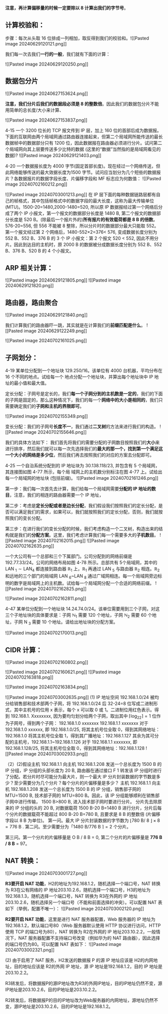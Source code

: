 **注意，再计算偏移量的时候一定要除以 8 计算出我们的字节号**。
## 计算校验和：

步骤：每次从头取 16 位排成一列相加，取反得到我们的校验和。![[Pasted image 20240629120121.png]]

我们每一次去我们**一行的一般**，我们就有下面的计算：

![[Pasted image 20240629120250.png]]



## 数据包分片
![[Pasted image 20240627153624.png]]

**注意，我们分片后我们的数据段必须是 8 的整数倍**。因此我们的数据包分片不能用简单的总长度/大小来计算、

![[Pasted image 20240627153837.png]]


4-15 一个 3200 位长的 TCP 报文传到 IP 层，加上 160 位的首部后成为数据报。下面的互联网由两个局域网通过路由器连接起来，但第二个局域网所能传送的最长数据帧中的数据部分只有 1200 位，因此数据报在路由器必须进行分片。试问第二个局域网向其上层要传送多少比特的数据 (这里的“数据”当然指的是局域网看见的数据)?
![[Pasted image 20240629121403.png]]

4-20 一个数据报长度为 4000 字节(固定首部长度)。现在经过一个网络传送，但此网络能够传送的最大效据长度为1500 字节。试问应当划分为几个短些的数据报片？各数据报片的数据字段长度、片偏移字段和 MF 标志应为何数值：
![[Pasted image 20240702160212.png]]


![[Pasted image 20240703001213.png]]
在 IP 层下面的每种数据链路层都有自己的帧格式，其中包括帧格式中的数据字段的最大长度，这称为最大传输单位 (MTU)。1500-20=1480,2000-1480=520, 所以原 IP 数据报经过第一个网络后分成了两个 IP 小报文，第一个报文的数据部分长度是 1480 B, 第二个报文的数据部分长度是 520 B。(除最后一个报片外的)**所有报片的有效载荷都是 8 B 的倍数**。576-20=556, 但 556 不能被 8 整除，所以分片时的数据部分最大只能取 552。第一个报文经过第 2 个网络后，1480-552×2=376< 576, 变成数据长度分别为 552 B、552 B、376 B 的 3 个 IP 小报文：第 2 个报文 520 < 552, 因此不用分片。因此到达目的主机时，原 2000 B 的数据被分成数据长度分别为 552 B、552 B、376 B、520 B 的 4 个小报文。


## ARP 相关计算：
![[Pasted image 20240629121805.png]]
![[Pasted image 20240629121820.png]]

## 路由器，路由聚合
![[Pasted image 20240629121840.png]]

我们计算我们的路由器吓一跳，其实就是在计算我们的**前缀匹配是什么**。
![[Pasted image 20240629122249.png]]



![[Pasted image 20240702161025.png]]




## 子网划分：
4-19 某单位分配到一个地址块 129.250/16。该单位有 4000 台机器，平均分布在 16 个不同的地点。试给每一个
地点分配一个地址块，并算出每个地址块中 IP 地址的最小值和最大值。

定长分配：子网号是定长的，我们**每一个子网分到的主机数是一定的**，我们的下面的子网是固定的，那么这种情况下，我们的每一个**网络中的大小是相同的**，我们只需要确定我们的**子网和主机的界限即可**。

![[Pasted image 20240702155349.png]]

变长分配：我们的子网号**长度不一**，我们通过**二叉树**的方法来进行我们的构造。
![[Pasted image 20240702155646.png]]

我们的具体方法如下：
我们首先将我们的需要分配的子网数目按照我们的**大小**来进行排序，然后我们就可以每一次先选择我们的**最大的那一个，找到第一个满足这一个大小的网络是多少位**，然后我们再去按照我们的对应的方案去分配即可。

4-25 一个自治系统分配到的 IP 地址块为 30.138.118/23, 并包含有 5 个局域网，其连接图如图 4-77 所示，每个局
域网上的主机数分别标注在图 4-77 上。试给出每一个局域网的地址块 (包括前缀)。
![[Pasted image 20240702161246.png]]

第一步：我们每一次首先去计算，我们给每一个局域网需要**分配的 IP 地址的数目**，注意，我们的相连的路由器需要一个 IP 地址，

第二步：考虑是**定长分配或者是边长分配**，我们假设我们按照我们的定长分配，是否可以满足我们的需求，如果可以，我们就按照我们的定长分配，否则，我们就按照我们的变长分配。

第三步：在进行我们的变长分配的时候，我们考虑构造一个二叉树，构造出来的结构就是我们的**分配方案**。这里，我们考虑计算我们每一个需要多大的**子机数目**。
![[Pasted image 20240702162015.png]]
![[Pasted image 20240702162635.png]]

一个大公司有一个总部和三个下属部门。公司分配到的网络前缀是 192.77.33/24。公司的网络布局如图 4-78 所示。总部共有 5个局域网，其中的 LAN $_1\sim\mathrm{LAN}_4$ 都连接到路由器 $\mathbb{R}_1$ 上，$\mathbb{R}_1$ 再通过 LAN $_5$ 与路由器 $\mathbb{R}_2$ 相连。$\mathbb{R}_2$ 和远地的三个部门的局域网 LAN $_{6}$~LAN $_{8}$ 通过广域网相连。每一个局域网旁边标明的数字是局域网上的主机数。试给每一个局域网分配一个合适的网络前缀。
![[Pasted image 20240702162825.png]]

![[Pasted image 20240702162811.png]]

4-47 某单位分配到一个地址块 14.24.74.0/24。该单位需要用到三个子网，对这三个子地址块的具体要求是：子网
$\mathbb{N}_1$ 需要 120 个地址，子网 $\mathbb{N}_2$ 需要 60 个地址，子网 N $_3$ 需要 10 个地址。请给出地址块的分配方案。

![[Pasted image 20240702170013.png]]



## CIDR 计算：
![[Pasted image 20240702160802.png]]

![[Pasted image 20240702160621.png]]
![[Pasted image 20240702163818.png]]


![[Pasted image 20240702163834.png]]

![[Pasted image 20240703002635.png]]
(1) IP 地址空间 192.168.1.0/24 被均分给销售部和技术部两个子网，将 192.168.1.0/24 后 32-24=8 位写成二进制形式，其中主机号的位用 x 表示，每个 x 可以取 0 或 1。二进制位用红色表示。得到 192.168.1. Xxxxxxxx, 因为要均匀划分给两个子网，取出其中 $\lceil\log_22\rceil=1$ 位作为子网号，得到两个子网：
192.168.1.0 xxxxxxx 192.168.1.1 xxxxxxx 对于 192.168.1.0 xxxxxx, 即 192.168.1.0/25, 将其主机号位全取 0，得到其网络地址：192.168.1.0 将其主机号位全取 1，得到其广播地址：192.168.1.127 其余为其可分配的主机号，192.168.1.1~192.168.1.126 对于 192.168.1.1 xxxxxxx, 即 192.168.1.128/25, 将其主机号位全取 0，得到其网络地址：192.168.1.128
![[Pasted image 20240703002933.png]]

（2）(2)假设主机 192.168.1.1 向主机 192.168.1.208 发送一个总长度为 1500 B 的 IP 分组，IP 分组的头部长度为 20 B, 路由器在通过接口 F 1 转发该 IP 分组时进行了分配。若分片时尽可能分为最大片，则一个最大 IP 分片封装数据的字节数是多少？至少需要分为几个分片？每个分片的片偏移量是多少？
主机 192.168.1.1 向主机 192.168.1.208 发送一个总长度为 1500 B 的 IP 分组，销售部子网的
MTU=1500 B, 技术部子网的 MTU=800 B。因此，该 IP 分组能够顺利在销售部子网中进行传输，
1500 B>800 B, 进入技术部子网时要进行分片。
分片先去除原来的 IP 分组的头的 20 B, 对数据载荷 1500 B-20 B=1480 B 进行分片，分片后每个分片的数据载荷不能超过 800 B-20 B=780 B, 且要求是 8 B 的整数倍 (片偏移字段以 8 B 为单位)。
第一问。最大 IP 分片封装数据的字节数为 $\lfloor 780$ B/ 8 $\rfloor \times 8= 776$ B .
第二问。至少需要分为「1480 B/776 B $\rceil=2$ 个分片。

第三问。第一个分片的片偏移量是 O B / 8 B = 0, 第二个分片的片偏移量是 **776 B / 8 B** = 97。
## NAT 转换：
![[Pasted image 20240703001727.png]]

**R3要开启 NAT 功能**，H2的地址为192.168.1.2，随机选择一个端口号，NAT 转换为 R3在公有网络的 IP 地址203.10.2.6，随机选择一个端口号，H3的地址为192.168.1.3，随机选择一个端口号，NAT 转换为 R3在外网的 IP 地址203.10.2.6，随机选择另一个端口号（不能和前面选择的冲突）。可以配置 NAT 表如下（举例，配置不唯一）：
![[Pasted image 20240703002120.png]]

**R2要开启 NAT 功能**，这里是进行 NAT 服务器配置，Web 服务器的 IP 地址为192.168.1.2，默认端口号80（Web 服务器默认使用 HTTP 协议进行访问，HTTP 使用 TCP 的端口号为80），NAT 转换为 R2在外网的 IP 地址203.10.2.2，一般情况下，NAT 服务器配置不支持端口号改变（例如华为的 NAT 路由器），因此选择的端口号仍为80。可以配置 NAT 表如下：
![[Pasted image 20240703002321.png]]

(2) 由于启用了 NAT 服务，H2发送的数据报 P 的源 IP 地址应该是 H2的内网地址，目的地址应该是 R2的外网 IP 地址，源 IP 地址是192.168.1.2，目的 IP 地址是203.10.2.2。

R3转发后，将数据报P的源IP地址改为R3的外网IP地址，目的IP地址仍然不变，源IP地址是203.10.2.6，目的IP地址是203.10.2.2。

R2转发后，将数据报P的目的IP地址改为Web服务器的内网地址，源地址仍然不变，源IP地址是203.10.2.6，目的IP地址是192.168.1.2。
